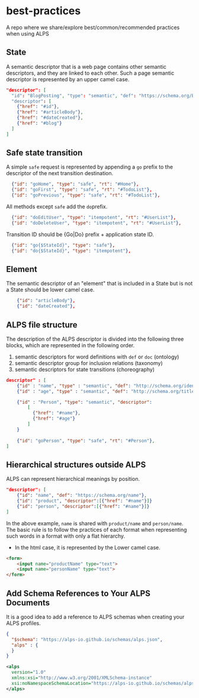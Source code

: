 # best-practices
A repo where we share/explore best/common/recommended practices when using ALPS 

## State

A semantic descriptor that is a web page contains other semantic descriptors, and they are linked to each other. Such a page semantic descriptor is represented by an upper camel case.

```json
"descriptor": [
  "id": "BlogPosting", "type": "semantic", "def": "https://schema.org/BlogPosting",
  "descriptor": [
    {"href": "#id"}, 
    {"href": "#articleBody"}, 
    {"href": "#dateCreated"},
    {"href": "#blog"}
  ]
]
```

## Safe state transition

A simple `safe` request is represented by appending a `go` prefix to the descriptor of the next transition destination.

```json
  {"id": "goHome", "type": "safe", "rt": "#Home"},
  {"id": "goFirst", "type": "safe", "rt": "#TodoList"},
  {"id": "goPrevious", "type": "safe", "rt": "#TodoList"},
```

All methods except `safe` add the `do`prefix.

```json
  {"id": "doEditUser", "type": "itempotent", "rt": "#UserList"},
  {"id": "doDeleteUser", "type": "itempotent", "rt": "#UserList"},
```

Transition ID should be {Go|Do} prefix + application state ID.

```json
  {"id": "go{$StateId}", "type": "safe"},
  {"id": "do{$StateId}", "type": "itempotent"},
```

## Element

The semantic descriptor of an "element" that is included in a State but is not a State should be lower camel case.

```json
    {"id": "articleBody"},
    {"id": "dateCreated"},
```

## ALPS file structure

The description of the ALPS descriptor is divided into the following three blocks, which are represented in the following order.

1. semantic descriptors for word definitions with `def` or `doc` (ontology)
2. semantic descriptor group for inclusion relations (taxonomy)
3. semantic descriptors for state transitions (choreography)

```json
descriptor" : [
    {"id" : "name", "type" : "semantic", "def": "http://schema.org/identifier"},
    {"id" : "age", "type" : "semantic", "def": "http://schema.org/title"},

    {"id" : "Person", "type": "semantic", "descriptor":
        [
          {"href": "#name"},
          {"href": "#age"}
        ]
    }
    
    {"id": "goPerson", "type": "safe", "rt": "#Person"},
]
```

## Hierarchical structures outside ALPS

ALPS can represent hierarchical meanings by position.

```json
"descriptor": [
    {"id": "name", "def": "https://schema.org/name"},
    {"id": "product", "descriptor":[{"href": "#name"}]}
    {"id": "person", "descriptor":[{"href": "#name"}]}
]
```

In the above example, `name` is shared with `product/name` and `person/name`.
The basic rule is to follow the practices of each format when representing such words in a format with only a flat hierarchy.

* In the html case, it is represented by the Lower camel case.

```html
<form>
    <input name="productName" type="text">
    <input name="personName" type="text">
</form>
```

## Add Schema References to Your ALPS Documents
It is a good idea to add a reference to ALPS schemas when creating your ALPS profiles.

```json
{
  "$schema": "https://alps-io.github.io/schemas/alps.json",
  "alps" : {
  }
}
```

```xml
<alps 
  version="1.0"
  xmlns:xsi="http://www.w3.org/2001/XMLSchema-instance"
  xsi:noNamespaceSchemaLocation="https://alps-io.github.io/schemas/alps.xsd">
</alps>  
```

